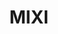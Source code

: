 ---
layout: company
title: "MIXI"
legal_name: "MIXI, Inc."
japanese_name: "株式会社MIXI"
summary: "株式会社MIXI is a Japanese IT-related company. While initially founded as a company operating the social networking service mixi, in the fiscal year 2020, the company's digital entertainment business, including 'Monster Strike' (nicknamed Monsto), accounted for more than 80% of its revenue."
industries: "IT & Telecommunications"
ipo_status: "Public company"
ipo_date: 2006-09-14
founding_date: 1999-06-03
founders: "Yoshikazu Tanaka"
hq: "Shibuya Scramble Square, Shibuya 2-24-12, Shibuya-ku, Tokyo, Japan"
employees: "Around 1,000"
ticker_symbol: "2121"
website: https://mixi.co.jp/en/
wikipedia: https://en.wikipedia.org/wiki/Mixi
twitter: mixi_PR
parent_company_name: N/A
parent_company_url: 
permalink: /companies/mixi
---